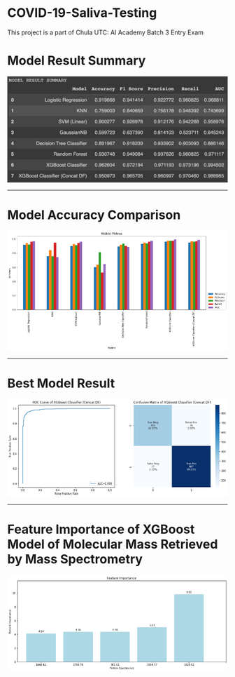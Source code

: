 # COVID-19-Saliva-Testing
This project is a part of Chula UTC: AI Academy Batch 3 Entry Exam

# Model Result Summary
<img src="model_result_summary.png" style="background-color: white;">

<hr>

# Model Accuracy Comparison
<img src="model_comparison.png" style="background-color: white;">

<hr>

# Best Model Result
<img src="best_model_result.png" style="background-color: white;">

<hr>

# Feature Importance of XGBoost Model of Molecular Mass Retrieved by Mass Spectrometry
<img src="feature_importance.png" style="background-color: white;">
